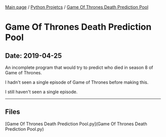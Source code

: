 [Main page](/) / [Python Projetcs](/python) / [Game Of Thrones Death Prediction Pool](/python/2019-04-25_Game_Of_Thrones_Death_Prediction_Pool)

# Game Of Thrones Death Prediction Pool

## Date: 2019-04-25

An incomplete program that would try to predict who died in season 8 of Game of Thrones.

I hadn't seen a single episode of Game of Thrones before making this.

I still haven't seen a single episode.

-----

## Files

[Game Of Thrones Death Prediction Pool.py](Game Of Thrones Death Prediction Pool.py)
